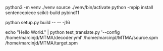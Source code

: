 python3 -m venv ./venv
source ./venv/bin/activate
python -mpip install sentencepiece scikit-build pybind11

python setup.py build -- -- -j16

echo "Hello World." | python test_translate.py '--config /home/marcinjd/MTMA/decoder.yml' /home/marcinjd/MTMA/source.spm /home/marcinjd/MTMA/target.spm
